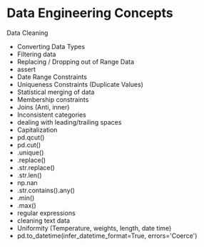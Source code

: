 # Data Engineering Concepts

Data Cleaning
* Converting Data Types
* Filtering data
* Replacing / Dropping out of Range Data
* assert
* Date Range Constraints
* Uniqueness Constraints (Duplicate Values)
* Statistical merging of data
* Membership constraints
* Joins (Anti, inner)
* Inconsistent categories
* dealing with leading/trailing spaces
* Capitalization
* pd.qcut()
* pd.cut()
* .unique()
* .replace()
* .str.replace()
* .str.len()
* np.nan
* .str.contains().any()
* .min()
* .max()
* regular expressions
* cleaning text data
* Uniformity (Temperature, weights, length, date time)
* pd.to_datetime(infer_datetime_format=True, errors='Coerce')
